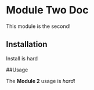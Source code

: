 # Module Two Doc

This module is the second!

## Installation

Install is hard

##Usage

The **Module 2** usage is *hard*!


